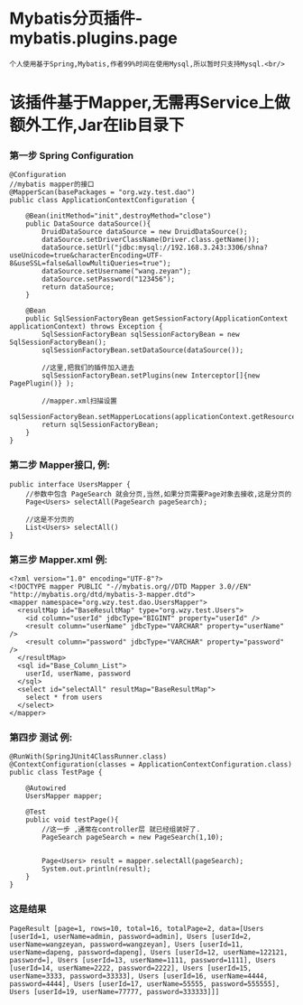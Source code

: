 # Mybatis分页插件-mybatis.plugins.page

	个人使用基于Spring,Mybatis,作者99%时间在使用Mysql,所以暂时只支持Mysql.<br/>
	
# 该插件基于Mapper,无需再Service上做额外工作,Jar在lib目录下

### 第一步 Spring Configuration
    @Configuration
	//mybatis mapper的接口
	@MapperScan(basePackages = "org.wzy.test.dao")
	public class ApplicationContextConfiguration {

		@Bean(initMethod="init",destroyMethod="close")
		public DataSource dataSource(){
			DruidDataSource dataSource = new DruidDataSource();
			dataSource.setDriverClassName(Driver.class.getName());
			dataSource.setUrl("jdbc:mysql://192.168.3.243:3306/shna?useUnicode=true&characterEncoding=UTF-8&useSSL=false&allowMultiQueries=true");
			dataSource.setUsername("wang.zeyan");
			dataSource.setPassword("123456");
			return dataSource;
		}
		
		@Bean
		public SqlSessionFactoryBean getSessionFactory(ApplicationContext applicationContext) throws Exception {
			SqlSessionFactoryBean sqlSessionFactoryBean = new SqlSessionFactoryBean();
			sqlSessionFactoryBean.setDataSource(dataSource());
			
			//这里,把我们的插件加入进去
			sqlSessionFactoryBean.setPlugins(new Interceptor[]{new PagePlugin()} );
			
			//mapper.xml扫描设置
			sqlSessionFactoryBean.setMapperLocations(applicationContext.getResources(ResourcePatternResolver.CLASSPATH_ALL_URL_PREFIX+"org/wzy/test/mapper/*.xml"));
			return sqlSessionFactoryBean;
		}
	}
###

### 第二步 Mapper接口, 例:
    public interface UsersMapper {
		//参数中包含 PageSearch 就会分页,当然,如果分页需要Page对象去接收,这是分页的
		Page<Users> selectAll(PageSearch pageSearch);
		
		//这是不分页的
		List<Users> selectAll()
	}
###

### 第三步 Mapper.xml 例:
    <?xml version="1.0" encoding="UTF-8"?>
	<!DOCTYPE mapper PUBLIC "-//mybatis.org//DTD Mapper 3.0//EN" "http://mybatis.org/dtd/mybatis-3-mapper.dtd">
	<mapper namespace="org.wzy.test.dao.UsersMapper">
	  <resultMap id="BaseResultMap" type="org.wzy.test.Users">
	    <id column="userId" jdbcType="BIGINT" property="userId" />
	    <result column="userName" jdbcType="VARCHAR" property="userName" />
	    <result column="password" jdbcType="VARCHAR" property="password" />
	  </resultMap>
	  <sql id="Base_Column_List">
	    userId, userName, password
	  </sql>
	  <select id="selectAll" resultMap="BaseResultMap">
	  	select * from users
	  </select>
	</mapper>
###

### 第四步 测试 例:
    @RunWith(SpringJUnit4ClassRunner.class)
	@ContextConfiguration(classes = ApplicationContextConfiguration.class)
	public class TestPage {
	
		@Autowired
		UsersMapper mapper;
	
		@Test
		public void testPage(){
			//这一步 ,通常在controller层 就已经组装好了.
			PageSearch pageSearch = new PageSearch(1,10);
			
			
			Page<Users> result = mapper.selectAll(pageSearch);
			System.out.println(result);
		}
	}
###
### 这是结果
	PageResult [page=1, rows=10, total=16, totalPage=2, data=[Users [userId=1, userName=admin, password=admin], Users [userId=2, userName=wangzeyan, password=wangzeyan], Users [userId=11, userName=dapeng, password=dapeng], Users [userId=12, userName=122121, password=], Users [userId=13, userName=1111, password=1111], Users [userId=14, userName=2222, password=2222], Users [userId=15, userName=3333, password=33333], Users [userId=16, userName=4444, password=4444], Users [userId=17, userName=55555, password=555555], Users [userId=19, userName=77777, password=333333]]]
###

	